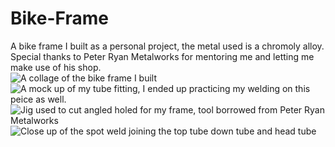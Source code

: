 # Bike-Frame
A bike frame I built as a personal project, the metal used is a chromoly alloy. Special thanks to Peter Ryan Metalworks for mentoring me and letting me make use of his shop.  
![A collage of the bike frame I built](https://www.pinkbike.com/photo/12118124/)
![A mock up of my tube fitting, I ended up practicing my welding on this peice as well.](https://www.pinkbike.com/photo/12118123/)
![Jig used to cut angled holed for my frame, tool borrowed from Peter Ryan Metalworks](https://www.pinkbike.com/photo/12118120/)
![Close up of the spot weld joining the top tube down tube and head tube](https://www.pinkbike.com/photo/12118081/)
